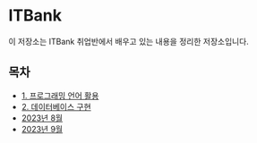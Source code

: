 # ITBank

이 저장소는 ITBank 취업반에서 배우고 있는 내용을 정리한 저장소입니다.

## 목차

- [1. 프로그래밍 언어 활용](https://github.com/Noah3521/itbnak/blob/main/docs/2023/1.프로그래밍%20언어%20활용.md)
- [2. 데이터베이스 구현](https://github.com/Noah3521/itbnak/blob/main/docs/2023/2.데이터베이스%20구현.md)
- [2023년 8월](#2023년-8월)
- [2023년 9월](#2023년-9월)
